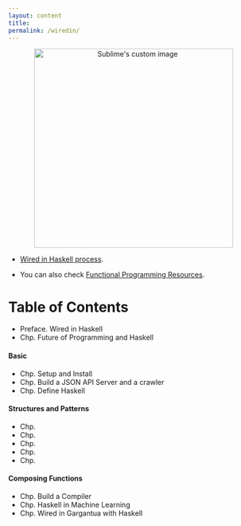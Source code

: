 ```yaml
---
layout: content
title: 
permalink: /wiredin/
---
```


<p align="center">
  <img width="400" height="400" src="https://www.fpcomplete.com/hubfs/haskell_logo.svg" alt="Sublime's custom image"/>
</p>

* [Wired in Haskell process](https://github.com/allenleein/brains/projects/16).

* You can also check [Functional Programming Resources](https://github.com/allenleein/brains/projects/9).


# Table of Contents

* Preface. Wired in Haskell
* Chp. Future of Programming and Haskell


#### Basic

* Chp. Setup and Install
* Chp. Build a JSON API Server and a crawler
* Chp. Define Haskell


#### Structures and Patterns

* Chp. 
* Chp. 
* Chp. 
* Chp. 
* Chp. 

#### Composing Functions

* Chp. Build a Compiler
* Chp. Haskell in Machine Learning 
* Chp. Wired in Gargantua with Haskell




